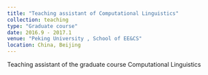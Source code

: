 ```yaml
---
title: "Teaching assistant of Computational Linguistics"
collection: teaching
type: "Graduate course"
date: 2016.9 - 2017.1
venue: "Peking University , School of EE&CS"
location: China, Beijing
---
```


Teaching assistant of the graduate course Computational Linguistics